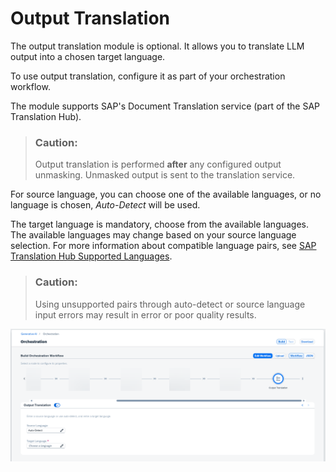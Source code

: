 <!-- loioe350c561a1c3475087a4bf9ddadc5715 -->

# Output Translation

The output translation module is optional. It allows you to translate LLM output into a chosen target language.

To use output translation, configure it as part of your orchestration workflow.

The module supports SAP's Document Translation service \(part of the SAP Translation Hub\).

> ### Caution:  
> Output translation is performed **after** any configured output unmasking. Unmasked output is sent to the translation service.

For source language, you can choose one of the available languages, or no language is chosen, *Auto-Detect* will be used.

The target language is mandatory, choose from the available languages. The available languages may change based on your source language selection. For more information about compatible language pairs, see [SAP Translation Hub Supported Languages](https://help.sap.com/docs/SAP_TRANSLATION_HUB/ed6ce7a29bdd42169f5f0d7868bce6eb/6854bbb1bd824ffebc3a097a7c0fd45d.html).

> ### Caution:  
> Using unsupported pairs through auto-detect or source language input errors may result in error or poor quality results.

![](images/output_translation_5b_3937a98.png)

